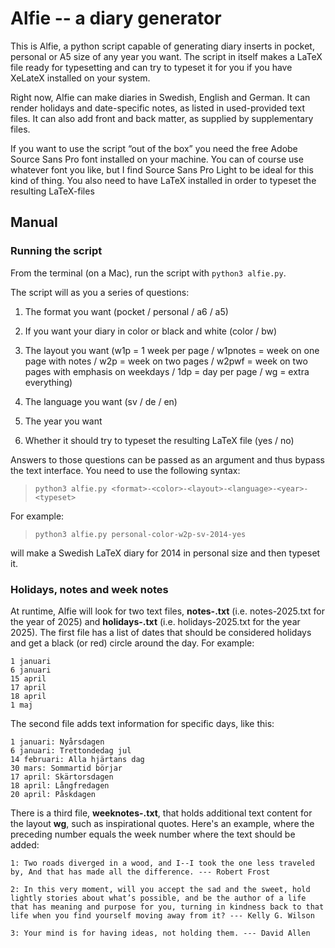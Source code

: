 # Alfie -- a diary generator

This is Alfie, a python script capable of generating diary inserts in pocket, personal or A5 size of any year you want. The script in itself makes a LaTeX file ready for typesetting and can try to typeset it for you if you have XeLateX installed on your system.

Right now, Alfie can make diaries in Swedish, English and German. It can render holidays and date-specific notes, as listed in used-provided text files. It can also add front and back matter, as supplied by supplementary files.

If you want to use the script “out of the box” you need the free Adobe Source Sans Pro font installed on your machine. You can of course use whatever font you like, but I find Source Sans Pro Light to be ideal for this kind of thing. You also need to have LaTeX installed in order to typeset the resulting LaTeX-files

## Manual

### Running the script

From the terminal (on a Mac), run the script with `python3 alfie.py`.

The script will as you a series of questions:

1. The format you want (pocket / personal / a6 / a5)

2. If you want your diary in color or black and white (color / bw)

3. The layout you want (w1p = 1 week per page / w1pnotes = week on one page with notes / w2p = week on two pages / w2pwf = week on two pages with emphasis on weekdays / 1dp = day per page / wg = extra everything)

4. The language you want (sv / de / en)

5. The year you want

6. Whether it should try to typeset the resulting LaTeX file (yes / no)

Answers to those questions can be passed as an argument and thus bypass the text interface. You need to use the following syntax:
    
> `python3 alfie.py <format>-<color>-<layout>-<language>-<year>-<typeset>`

For example:

> `python3 alfie.py personal-color-w2p-sv-2014-yes`

will make a Swedish LaTeX diary for 2014 in personal size and then typeset it.

### Holidays, notes and week notes

At runtime, Alfie will look for two text files, **notes-<year>.txt** (i.e. notes-2025.txt for the year of 2025) and **holidays-<year>.txt** (i.e. holidays-2025.txt for the year 2025). The first file has a list of dates that should be considered holidays and get a black (or red) circle around the day. For example:

    1 januari
    6 januari
    15 april
    17 april
    18 april
    1 maj

The second file adds text information for specific days, like this:

    1 januari: Nyårsdagen
    6 januari: Trettondedag jul
    14 februari: Alla hjärtans dag
    30 mars: Sommartid börjar
    17 april: Skärtorsdagen
    18 april: Långfredagen
    20 april: Påskdagen

There is a third file, **weeknotes-<year>.txt**, that holds additional text content for the layout **wg**, such as inspirational quotes. Here's an example, where the preceding number equals the week number where the text should be added:

    1: Two roads diverged in a wood, and I--I took the one less traveled by, And that has made all the difference. --- Robert Frost

    2: In this very moment, will you accept the sad and the sweet, hold lightly stories about what’s possible, and be the author of a life that has meaning and purpose for you, turning in kindness back to that life when you find yourself moving away from it? --- Kelly G. Wilson

    3: Your mind is for having ideas, not holding them. --- David Allen